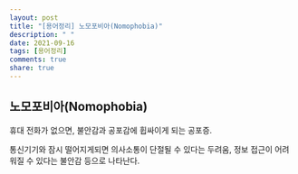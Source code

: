 ```yaml
---
layout: post
title: "[용어정리] 노모포비아(Nomophobia)"
description: " "
date: 2021-09-16
tags: [용어정리]
comments: true
share: true
---
```



## 노모포비아(Nomophobia)

휴대 전화가 없으면, 불안감과 공포감에 휩싸이게 되는 공포증.

통신기기와 잠시 떨어지게되면 의사소통이 단절될 수 있다는 두려움, 정보 접근이 어려워질 수 있다는 불안감 등으로 나타난다.